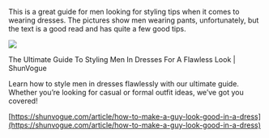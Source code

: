 This is a great guide for men looking for styling tips when it comes to wearing dresses. The pictures show men wearing pants, unfortunately, but the text is a good read and has quite a few good tips.

[](https://shunvogue.com/article/how-to-make-a-guy-look-good-in-a-dress "The Ultimate Guide To Styling Men In Dresses For A Flawless Look | ShunVogue")

![](https://i0.wp.com/shunvogue.com/images/natalia.jpg?ssl=1)

The Ultimate Guide To Styling Men In Dresses For A Flawless Look | ShunVogue

Learn how to style men in dresses flawlessly with our ultimate guide. Whether you’re looking for casual or formal outfit ideas, we’ve got you covered!

[https://shunvogue.com/article/how-to-make-a-guy-look-good-in-a-dress](https://shunvogue.com/article/how-to-make-a-guy-look-good-in-a-dress)